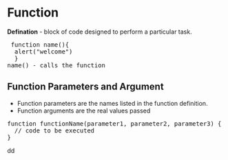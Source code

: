 # Function 
**Defination** - block of code designed to perform a particular task.
<pre> function name(){
  alert("welcome")
  }
name() - calls the function
</pre>
## Function Parameters and Argument
* Function parameters are the names listed in the function definition.<br/>
* Function arguments are the real values passed <br/>
<pre>function functionName(parameter1, parameter2, parameter3) {
  // code to be executed
}</pre>
dd
